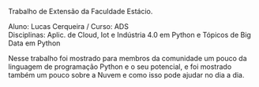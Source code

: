 Trabalho de Extensão da Faculdade Estácio. 

Aluno: Lucas Cerqueira  / 
Curso: ADS
<br> Disciplinas: Aplic. de Cloud, Iot e Indústria 4.0 em Python e Tópicos de Big Data em Python


Nesse trabalho foi mostrado para membros da comunidade um pouco da linguagem de programação Python e o seu potencial, e foi mostrado também um pouco sobre a Nuvem e como isso pode ajudar no dia a dia.
